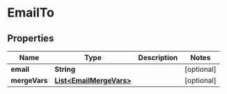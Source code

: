 
# EmailTo

## Properties
Name | Type | Description | Notes
------------ | ------------- | ------------- | -------------
**email** | **String** |  |  [optional]
**mergeVars** | [**List&lt;EmailMergeVars&gt;**](EmailMergeVars.md) |  |  [optional]



